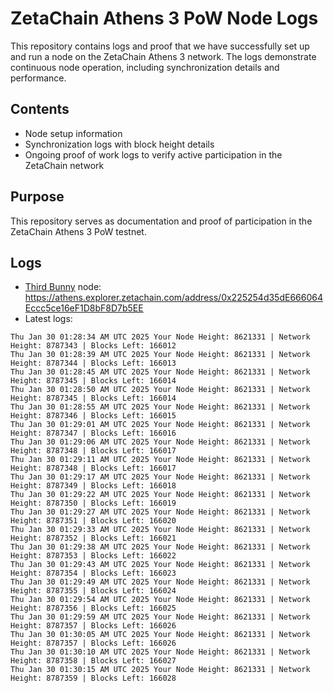 # ZetaChain Athens 3 PoW Node Logs
This repository contains logs and proof that we have successfully set up and run a node on the ZetaChain Athens 3 network. The logs demonstrate continuous node operation, including synchronization details and performance.

## Contents
- Node setup information
- Synchronization logs with block height details
- Ongoing proof of work logs to verify active participation in the ZetaChain network

## Purpose
This repository serves as documentation and proof of participation in the ZetaChain Athens 3 PoW testnet.

## Logs

- [Third Bunny](https://thirdbunny.xyz/) node: https://athens.explorer.zetachain.com/address/0x225254d35dE666064Eccc5ce16eF1D8bF8D7b5EE
- Latest logs:
```
Thu Jan 30 01:28:34 AM UTC 2025 Your Node Height: 8621331 | Network Height: 8787343 | Blocks Left: 166012
Thu Jan 30 01:28:39 AM UTC 2025 Your Node Height: 8621331 | Network Height: 8787344 | Blocks Left: 166013
Thu Jan 30 01:28:45 AM UTC 2025 Your Node Height: 8621331 | Network Height: 8787345 | Blocks Left: 166014
Thu Jan 30 01:28:50 AM UTC 2025 Your Node Height: 8621331 | Network Height: 8787345 | Blocks Left: 166014
Thu Jan 30 01:28:55 AM UTC 2025 Your Node Height: 8621331 | Network Height: 8787346 | Blocks Left: 166015
Thu Jan 30 01:29:01 AM UTC 2025 Your Node Height: 8621331 | Network Height: 8787347 | Blocks Left: 166016
Thu Jan 30 01:29:06 AM UTC 2025 Your Node Height: 8621331 | Network Height: 8787348 | Blocks Left: 166017
Thu Jan 30 01:29:11 AM UTC 2025 Your Node Height: 8621331 | Network Height: 8787348 | Blocks Left: 166017
Thu Jan 30 01:29:17 AM UTC 2025 Your Node Height: 8621331 | Network Height: 8787349 | Blocks Left: 166018
Thu Jan 30 01:29:22 AM UTC 2025 Your Node Height: 8621331 | Network Height: 8787350 | Blocks Left: 166019
Thu Jan 30 01:29:27 AM UTC 2025 Your Node Height: 8621331 | Network Height: 8787351 | Blocks Left: 166020
Thu Jan 30 01:29:33 AM UTC 2025 Your Node Height: 8621331 | Network Height: 8787352 | Blocks Left: 166021
Thu Jan 30 01:29:38 AM UTC 2025 Your Node Height: 8621331 | Network Height: 8787353 | Blocks Left: 166022
Thu Jan 30 01:29:43 AM UTC 2025 Your Node Height: 8621331 | Network Height: 8787354 | Blocks Left: 166023
Thu Jan 30 01:29:49 AM UTC 2025 Your Node Height: 8621331 | Network Height: 8787355 | Blocks Left: 166024
Thu Jan 30 01:29:54 AM UTC 2025 Your Node Height: 8621331 | Network Height: 8787356 | Blocks Left: 166025
Thu Jan 30 01:29:59 AM UTC 2025 Your Node Height: 8621331 | Network Height: 8787357 | Blocks Left: 166026
Thu Jan 30 01:30:05 AM UTC 2025 Your Node Height: 8621331 | Network Height: 8787357 | Blocks Left: 166026
Thu Jan 30 01:30:10 AM UTC 2025 Your Node Height: 8621331 | Network Height: 8787358 | Blocks Left: 166027
Thu Jan 30 01:30:15 AM UTC 2025 Your Node Height: 8621331 | Network Height: 8787359 | Blocks Left: 166028
```

